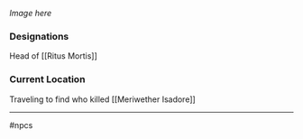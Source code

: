 *Image here*

### Designations
Head of [[Ritus Mortis]]

### Current Location
Traveling to find who killed [[Meriwether Isadore]]

___




#npcs 